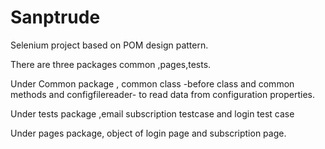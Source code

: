 # Sanptrude
Selenium project based on POM design pattern.

There are three packages common ,pages,tests.

Under Common package , common class -before class and common methods
and configfilereader- to read data from configuration properties.

Under tests package ,email subscription testcase and login test case

Under pages package, object of login page and subscription page.





